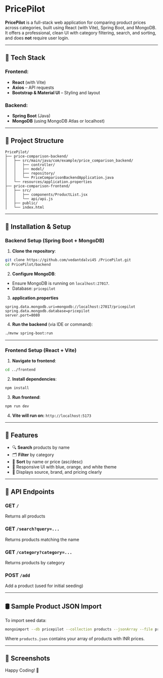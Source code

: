 # PricePilot

**PricePilot** is a full-stack web application for comparing product prices across categories, built using React (with Vite), Spring Boot, and MongoDB. It offers a professional, clean UI with category filtering, search, and sorting, and does **not** require user login.


---

## 🚀 Tech Stack

### Frontend:

* **React** (with Vite)
* **Axios** – API requests
* **Bootstrap & Material UI** – Styling and layout

### Backend:

* **Spring Boot** (Java)
* **MongoDB** (using MongoDB Atlas or localhost)

---

## 📁 Project Structure

```
PricePilot/
├── price-comparison-backend/
│   ├── src/main/java/com/example/price_comparison_backend/
│   │   ├── controller/
│   │   ├── model/
│   │   ├── repository/
│   │   └── PriceComparisonBackendApplication.java
│   └── resources/application.properties
├── price-comparison-frontend/
│   ├── src/
│   │   ├── components/ProductList.jsx
│   │   └── api/api.js
│   ├── public/
│   └── index.html
```

---

## 🔧 Installation & Setup

### Backend Setup (Spring Boot + MongoDB)

1. **Clone the repository**:

```bash
git clone https://github.com/vedantdalvi45 /PricePilot.git
cd PricePilot/backend
```

2. **Configure MongoDB**:

* Ensure MongoDB is running on `localhost:27017`.
* Database: `pricepilot`

3. **application.properties**

```properties
spring.data.mongodb.uri=mongodb://localhost:27017/pricepilot
spring.data.mongodb.database=pricepilot
server.port=8080
```

4. **Run the backend** (via IDE or command):

```bash
./mvnw spring-boot:run
```

---

### Frontend Setup (React + Vite)

1. **Navigate to frontend**:

```bash
cd ../frontend
```

2. **Install dependencies**:

```bash
npm install
```

3. **Run frontend**:

```bash
npm run dev
```

4. **Vite will run on:** `http://localhost:5173`

---

## 🧩 Features

* 🔍 **Search** products by name
* 🗂️ **Filter** by category
* 🧾 **Sort** by name or price (asc/desc)
* 💅 Responsive UI with blue, orange, and white theme
* 🛒 Displays source, brand, and pricing clearly

---

## 🔌 API Endpoints

### GET `/`

Returns all products

### GET `/search?query=...`

Returns products matching the name

### GET `/category?category=...`

Returns products by category

### POST `/add`

Add a product (used for initial seeding)

---

## 🛢️ Sample Product JSON Import

To import seed data:

```bash
mongoimport --db pricepilot --collection products --jsonArray --file products.json
```

Where `products.json` contains your array of products with INR prices.

---

## 📸 Screenshots




Happy Coding! 🎉
